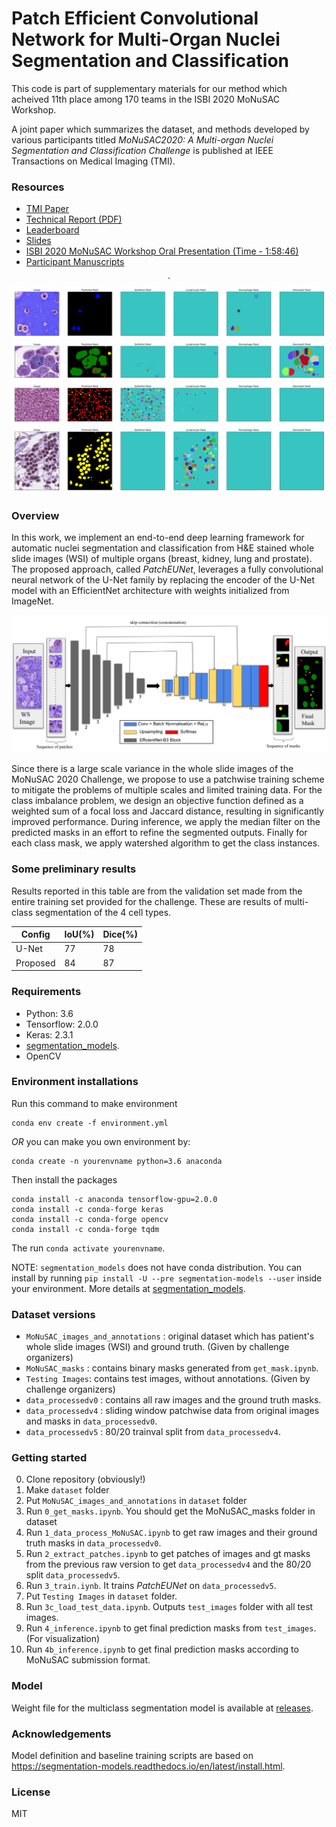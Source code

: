 # Patch Efficient Convolutional Network for Multi-Organ Nuclei Segmentation and Classification

This code is part of supplementary materials for our method which acheived 11th place among 170 teams in the ISBI 2020 MoNuSAC Workshop.

A joint paper which summarizes the dataset, and methods developed by various participants titled *MoNuSAC2020: A Multi-organ Nuclei Segmentation and Classification Challenge* is published at IEEE Transactions on Medical Imaging (TMI).


### Resources
* [TMI Paper](https://ieeexplore.ieee.org/document/9446924)
* [Technical Report (PDF)](https://github.com/hasibzunair/MoNuSAC-ISBI-2020/blob/master/ISBI%202020%20MoNuSAC%20Workshop%20Challenge%20Paper.pdf)
* [Leaderboard](https://monusac-2020.grand-challenge.org/Results/)
* [Slides](https://docs.google.com/presentation/d/11ym6YdXazpAhkqH348X8fyHmZEoLd81xozrPHAJko44/edit?usp=sharing)
* [ISBI 2020 MoNuSAC Workshop Oral Presentation (Time - 1:58:46)](https://youtu.be/QztsH4IYQRA)
* [Participant Manuscripts](https://monusac-2020.grand-challenge.org/Manuscripts/)

<p align="center">`
<a href="#"><img src="media/result1.png"></a>
<a href="#"><img src="media/result2.png"></a>
<a href="#"><img src="media/result3.png"></a>
<a href="#"><img src="media/result4.png"></a>
</p>

### Overview

In this work, we implement an end-to-end deep learning framework for automatic nuclei segmentation and classification from H&E stained whole slide images (WSI) of multiple organs (breast, kidney, lung and prostate). The proposed approach, called *PatchEUNet*, leverages a fully convolutional neural network of the U-Net family by replacing the encoder of the U-Net model with an EfficientNet architecture with weights initialized from ImageNet.

<p align="center">
<a href="#"><img src="media/network.png"></a>
</p>

Since there is a large scale variance in the whole slide images of the MoNuSAC 2020 Challenge, we propose to use a patchwise training scheme to mitigate the problems of multiple scales and limited training data. For the class imbalance problem, we design an objective function defined as a weighted sum of a focal loss and Jaccard distance, resulting in significantly improved performance. During inference, we apply the median filter on the predicted masks in an effort to refine the segmented outputs. Finally for each class mask, we apply watershed algorithm to get the class instances.

### Some preliminary results

Results reported in this table are from the validation set made from the entire training set provided for the challenge. These are results of multi-class segmentation of the 4 cell types. 

| Config  | IoU(%) | Dice(%) |
| ------  | ------ | ------  |
| U-Net  | 77  | 78 |
| Proposed | 84 | 87|

### Requirements
* Python: 3.6
* Tensorflow: 2.0.0
* Keras: 2.3.1
* [segmentation_models](https://segmentation-models.readthedocs.io/en/latest/install.html).
* OpenCV

### Environment installations

Run this command to make environment

```
conda env create -f environment.yml
```

*OR* you can make you own environment by:

```
conda create -n yourenvname python=3.6 anaconda
```

Then install the packages

```
conda install -c anaconda tensorflow-gpu=2.0.0
conda install -c conda-forge keras
conda install -c conda-forge opencv
conda install -c conda-forge tqdm
```

The run `conda activate yourenvname`.

NOTE: `segmentation_models` does not have conda distribution. You can install by running `pip install -U --pre segmentation-models --user` inside your environment. More details at [segmentation_models](https://segmentation-models.readthedocs.io/en/latest/install.html).

### Dataset versions

* `MoNuSAC_images_and_annotations` : original dataset which has patient's whole slide images (WSI) and ground truth. (Given by challenge organizers)
* `MoNuSAC_masks` : contains binary masks generated from `get_mask.ipynb`.
* `Testing Images`: contains test images, without annotations. (Given by challenge organizers)
* `data_processedv0` : contains all raw images and the ground truth masks.
* `data_processedv4` : sliding window patchwise data from original images and masks in `data_processedv0`.
* `data_processedv5` : 80/20 trainval split from `data_processedv4`.

### Getting started

0. Clone repository (obviously!)
1. Make `dataset` folder
2. Put `MoNuSAC_images_and_annotations` in `dataset` folder
3. Run `0_get_masks.ipynb`. You should get the MoNuSAC_masks folder in dataset
4. Run `1_data_process_MoNuSAC.ipynb` to get raw images and their ground truth masks in `data_processedv0`. 
5. Run `2_extract_patches.ipynb` to get patches of images and gt masks from the previous raw version to get `data_processedv4` and the 80/20 split `data_processedv5`.
6. Run `3_train.iynb`. It trains *PatchEUNet* on `data_processedv5`.
7. Put `Testing Images` in `dataset` folder.
8. Run `3c_load_test_data.ipynb`. Outputs `test_images` folder with all test images.
8. Run `4_inference.ipynb` to get final prediction masks from `test_images`. (For visualization)
9. Run `4b_inference.ipynb` to get final prediction masks according to MoNuSAC submission format.


### Model

Weight file for the multiclass segmentation model is available at [releases](https://github.com/hasibzunair/MoNuSAC-ISBI-2020/releases/tag/v0.0.1). 

### Acknowledgements 

Model definition and baseline training scripts are based on https://segmentation-models.readthedocs.io/en/latest/install.html.

### License
MIT

